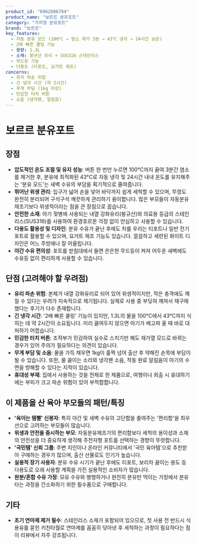 ```yaml
---
product_id: "6962086794"
product_name: "보르르 분유포트"
category: "거치형 분유포트"
brand: "보르르"
key_features:
  - 자동 분유 모드 (100℃ → 염소 제거 3분 → 43℃ 냉각 → 24시간 보온)
  - 2배 빠른 쿨링 기능
  - 용량: 1.3L
  - 소재: 붕규산 유리 + SUS316 스테인리스
  - 무드등 기능
  - 다용도 (티포트, 요거트 제조)
concerns:
  - 유리 파손 위험
  - 긴 냉각 시간 (약 2시간)
  - 무게 부담 (1kg 이상)
  - 민감한 터치 버튼
  - 소음 (냉각팬, 알림음)
---
```


# 보르르 분유포트

## 장점
- **압도적인 온도 조절 및 유지 성능**: 버튼 한 번만 누르면 100°C까지 끓여 3분간 염소를 제거한 후, 분유에 최적화된 43°C로 자동 냉각 및 24시간 내내 온도를 유지해주는 '분유 모드'는 새벽 수유의 부담을 획기적으로 줄여줍니다.
- **뛰어난 위생 관리**: 입구가 넓어 손을 넣어 바닥까지 쉽게 세척할 수 있으며, 뚜껑도 완전히 분리되어 구석구석 깨끗하게 관리하기 용이합니다. 많은 부모들이 자동분유제조기보다 위생적이라는 점을 큰 장점으로 꼽습니다.
- **안전한 소재**: 아기 젖병에 사용되는 내열 강화유리(붕규산)와 의료용 등급의 스테인리스(SUS316)를 사용하여 환경호르몬 걱정 없이 안심하고 사용할 수 있습니다.
- **다용도 활용성 및 디자인**: 분유 수유가 끝난 후에도 차를 우리는 티포트나 일반 전기포트로 활용할 수 있으며, 요거트 제조 기능도 있습니다. 깔끔하고 세련된 화이트 디자인은 어느 주방에나 잘 어울립니다.
- **야간 수유 편의성**: 포트를 받침대에서 들면 은은한 무드등이 켜져 어두운 새벽에도 수유등 없이 편리하게 사용할 수 있습니다.

## 단점 (고려해야 할 우려점)
- **유리 파손 위험**: 본체가 내열 강화유리로 되어 있어 위생적이지만, 작은 충격에도 깨질 수 있다는 우려가 지속적으로 제기됩니다. 실제로 사용 중 부딪혀 깨져서 재구매했다는 후기가 다수 존재합니다.
- **긴 냉각 시간**: '2배 빠른 쿨링' 기능이 있지만, 1.3L의 물을 100°C에서 43°C까지 식히는 데 약 2시간이 소요됩니다. 미리 끓여두지 않으면 아기가 배고파 울 때 바로 대처하기 어렵습니다.
- **민감한 터치 버튼**: 조작부가 민감하여 실수로 스치기만 해도 재가열 모드로 바뀌는 경우가 있어 주의가 필요하다는 의견이 있습니다.
- **무게 부담 및 소음**: 물을 가득 채우면 1kg이 훌쩍 넘어 출산 후 약해진 손목에 부담이 될 수 있습니다. 또한, 물 끓이는 소리와 냉각팬 소음, 작동 완료 알림음이 아기의 수면을 방해할 수 있다는 지적이 있습니다.
- **휴대성 부재**: 집에서 사용하는 것을 전제로 한 제품으로, 여행이나 외출 시 휴대하기에는 부피가 크고 파손 위험이 있어 부적합합니다.

## 이 제품을 산 육아 부모들의 패턴/특징
- **'육아는 템빨' 신봉자**: 특히 야간 및 새벽 수유의 고단함을 줄여주는 '편리함'을 최우선으로 고려하는 부모들이 많습니다.
- **위생과 안전을 중시하는 부모**: 자동분유제조기의 편리함보다 세척의 용이성과 소재의 안전성을 더 중요하게 생각해 주전자형 포트를 선택하는 경향이 뚜렷합니다.
- **'국민템' 신뢰 그룹**: 주변 지인이나 온라인 커뮤니티에서 '국민 육아템'으로 추천받아 구매하는 경우가 많으며, 출산 선물로도 인기가 높습니다.
- **실용적 장기 사용자**: 분유 수유 시기가 끝난 후에도 티포트, 보리차 끓이는 용도 등 다용도로 오래 사용할 계획을 가진 실용적인 소비자가 많습니다.
- **완분/혼합 수유 가정**: 모유 수유와 병행하거나 완전히 분유만 먹이는 가정에서 분유 타는 과정을 간소화하기 위한 필수품으로 구매합니다.

## 기타
- **초기 연마제 제거 필수**: 스테인리스 소재가 포함되어 있으므로, 첫 사용 전 반드시 식용유를 묻힌 키친타월로 연마제를 꼼꼼히 닦아낸 후 세척하는 과정이 필요하다는 점이 리뷰에서 자주 강조됩니다.
